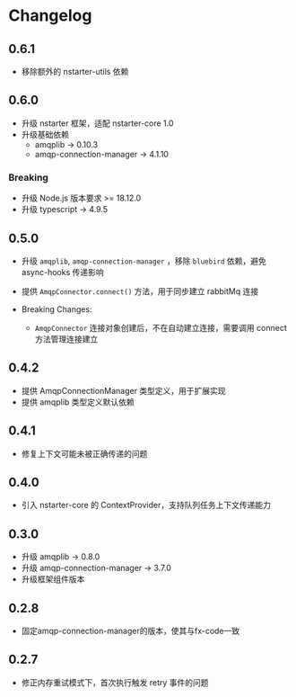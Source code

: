 # Changelog

## 0.6.1 

* 移除额外的 nstarter-utils 依赖

## 0.6.0
* 升级 nstarter 框架，适配 nstarter-core 1.0
* 升级基础依赖
  - amqplib -> 0.10.3
  - amqp-connection-manager -> 4.1.10

### Breaking
* 升级 Node.js 版本要求 >= 18.12.0
* 升级 typescript -> 4.9.5

## 0.5.0

* 升级 `amqplib`, `amqp-connection-manager` ，移除 `bluebird` 依赖，避免 async-hooks 传递影响
* 提供 `AmqpConnector.connect()` 方法，用于同步建立 rabbitMq 连接

* Breaking Changes: 
  - `AmqpConnector` 连接对象创建后，不在自动建立连接，需要调用 connect 方法管理连接建立


## 0.4.2

* 提供 AmqpConnectionManager 类型定义，用于扩展实现
* 提供 amqplib 类型定义默认依赖

## 0.4.1

* 修复上下文可能未被正确传递的问题

## 0.4.0

* 引入 nstarter-core 的 ContextProvider，支持队列任务上下文传递能力

## 0.3.0

* 升级 amqplib -> 0.8.0
* 升级 amqp-connection-manager -> 3.7.0
* 升级框架组件版本

## 0.2.8 

* 固定amqp-connection-manager的版本，使其与fx-code一致


## 0.2.7

* 修正内存重试模式下，首次执行触发 retry 事件的问题
